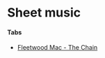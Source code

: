 # Sheet music

####

#### Tabs

* [Fleetwood Mac - The Chain](https://tabs.ultimate-guitar.com/tab/fleetwood-mac/the-chain-tabs-1454101)
